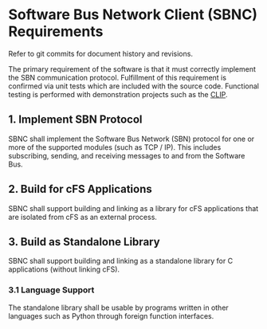 # Software Bus Network Client (SBNC) Requirements

Refer to git commits for document history and revisions.

The primary requirement of the software is that it must correctly implement the SBN communication protocol. Fulfillment of this requirement is confirmed via unit tests which are included with the source code. Functional testing is performed with demonstration projects such as the [CLIP](https://aetd-git.gsfc.nasa.gov/cFS_lab/clip).

## 1. Implement SBN Protocol

SBNC shall implement the Software Bus Network (SBN) protocol for one or more of the supported modules (such as TCP / IP).
This includes subscribing, sending, and receiving messages to and from the Software Bus.

## 2. Build for cFS Applications 

SBNC shall support building and linking as a library for cFS applications that are isolated from cFS as an external process.

## 3. Build as Standalone Library

SBNC shall support building and linking as a standalone library for C applications (without linking cFS).

### 3.1 Language Support

The standalone library shall be usable by programs written in other languages such as Python through foreign function interfaces.
